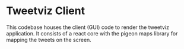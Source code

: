 # Tweetviz Client
This codebase houses the client (GUI) code to render the tweetviz application. It consists of a react core with the pigeon maps library for mapping the tweets on the screen.